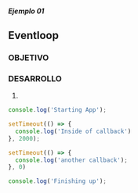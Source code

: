 ##### Ejemplo 01
## Eventloop

### OBJETIVO

### DESARROLLO
1. 

```javascript
console.log('Starting App');

setTimeout(() => {
  console.log('Inside of callback')
}, 2000);

setTimeout(() => {
  console.log('another callback');
}, 0)

console.log('Finishing up');

```

